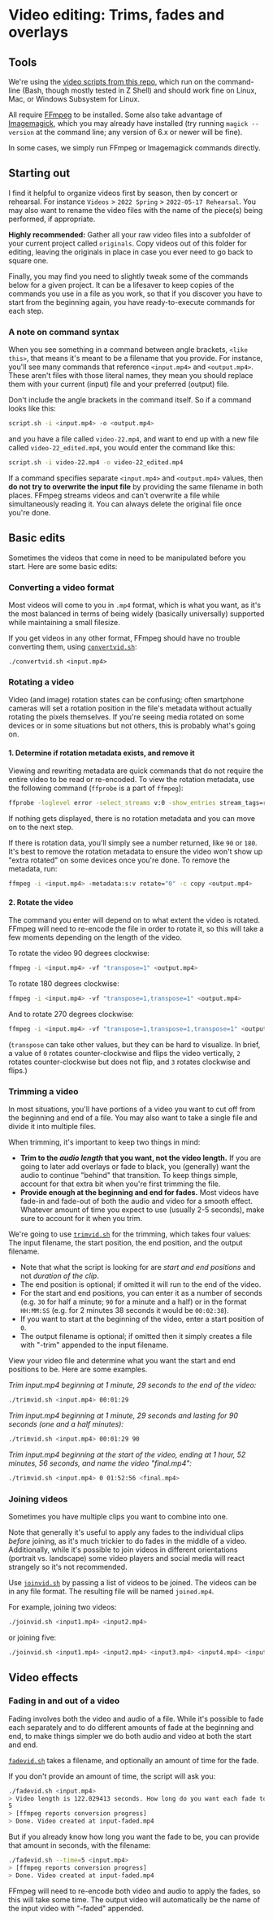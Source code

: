 # Video editing: Trims, fades and overlays

## Tools

We're using the [video scripts from this repo](https://github.com/rootwork/bash-scripts), which run on the command-line (Bash, though mostly tested in Z Shell) and should work fine on Linux, Mac, or Windows Subsystem for Linux.

All require [FFmpeg](https://ffmpeg.org/) to be installed. Some also take advantage of [Imagemagick](https://imagemagick.org/), which you may already have installed (try running `magick --version` at the command line; any version of 6.x or newer will be fine).

In some cases, we simply run FFmpeg or Imagemagick commands directly.

## Starting out

I find it helpful to organize videos first by season, then by concert or rehearsal. For instance `Videos` > `2022 Spring` > `2022-05-17 Rehearsal`. You may also want to rename the video files with the name of the piece(s) being performed, if appropriate.

**Highly recommended:** Gather all your raw video files into a subfolder of your current project called `originals`. Copy videos out of this folder for editing, leaving the originals in place in case you ever need to go back to square one.

Finally, you may find you need to slightly tweak some of the commands below for a given project. It can be a lifesaver to keep copies of the commands you use in a file as you work, so that if you discover you have to start from the beginning again, you have ready-to-execute commands for each step.

### A note on command syntax

When you see something in a command between angle brackets, `<like this>`, that means it's meant to be a filename that you provide. For instance, you'll see many commands that reference `<input.mp4>` and `<output.mp4>`. These aren't files with those literal names, they mean you should replace them with your current (input) file and your preferred (output) file.

Don't include the angle brackets in the command itself. So if a command looks like this:

```sh
script.sh -i <input.mp4> -o <output.mp4>
```

and you have a file called `video-22.mp4`, and want to end up with a new file called `video-22_edited.mp4`, you would enter the command like this:

```sh
script.sh -i video-22.mp4 -o video-22_edited.mp4
```

If a command specifies separate `<input.mp4>` and `<output.mp4>` values, then **do not try to overwrite the input file** by providing the same filename in both places. FFmpeg streams videos and can't overwrite a file while simultaneously reading it. You can always delete the original file once you're done.

## Basic edits

Sometimes the videos that come in need to be manipulated before you start. Here are some basic edits:

### Converting a video format

Most videos will come to you in `.mp4` format, which is what you want, as it's the most balanced in terms of being widely (basically universally) supported while maintaining a small filesize.

If you get videos in any other format, FFmpeg should have no trouble converting them, using [`convertvid.sh`](https://github.com/rootwork/bash-scripts/blob/main/videos/convertvid.sh):

`./convertvid.sh <input.mp4>`

### Rotating a video

Video (and image) rotation states can be confusing; often smartphone cameras will set a rotation position in the file's metadata without actually rotating the pixels themselves. If you're seeing media rotated on some devices or in some situations but not others, this is probably what's going on.

#### 1. Determine if rotation metadata exists, and remove it

Viewing and rewriting metadata are quick commands that do not require the entire video to be read or re-encoded. To view the rotation metadata, use the following command (`ffprobe` is a part of `ffmpeg`):

```sh
ffprobe -loglevel error -select_streams v:0 -show_entries stream_tags=rotate -of default=nw=1:nk=1 -i <input.mp4>
```

If nothing gets displayed, there is no rotation metadata and you can move on to the next step.

If there is rotation data, you'll simply see a number returned, like `90` or `180`. It's best to remove the rotation metadata to ensure the video won't show up "extra rotated" on some devices once you're done. To remove the metadata, run:

```sh
ffmpeg -i <input.mp4> -metadata:s:v rotate="0" -c copy <output.mp4>
```

#### 2. Rotate the video

The command you enter will depend on to what extent the video is rotated. FFmpeg will need to re-encode the file in order to rotate it, so this will take a few moments depending on the length of the video.

To rotate the video 90 degrees clockwise:

```sh
ffmpeg -i <input.mp4> -vf "transpose=1" <output.mp4>
```

To rotate 180 degrees clockwise:

```sh
ffmpeg -i <input.mp4> -vf "transpose=1,transpose=1" <output.mp4>
```

And to rotate 270 degrees clockwise:

```sh
ffmpeg -i <input.mp4> -vf "transpose=1,transpose=1,transpose=1" <output.mp4>
```

(`transpose` can take other values, but they can be hard to visualize. In brief, a value of `0` rotates counter-clockwise and flips the video vertically, `2` rotates counter-clockwise but does not flip, and `3` rotates clockwise and flips.)

### Trimming a video

In most situations, you'll have portions of a video you want to cut off from the beginning and end of a file. You may also want to take a single file and divide it into multiple files.

When trimming, it's important to keep two things in mind:

- **Trim to the _audio length_ that you want, not the video length.** If you are going to later add overlays or fade to black, you (generally) want the audio to continue "behind" that transition. To keep things simple, account for that extra bit when you're first trimming the file.
- **Provide enough at the beginning and end for fades.** Most videos have fade-in and fade-out of both the audio and video for a smooth effect. Whatever amount of time you expect to use (usually 2-5 seconds), make sure to account for it when you trim.

We're going to use [`trimvid.sh`](https://github.com/rootwork/bash-scripts/blob/main/videos/trimvid.sh) for the trimming, which takes four values: The input filename, the start position, the end position, and the output filename.

- Note that what the script is looking for are _start and end positions_ and not _duration of the clip_.
- The end position is optional; if omitted it will run to the end of the video.
- For the start and end positions, you can enter it as a number of seconds (e.g. `30` for half a minute; `90` for a minute and a half) or in the format `HH:MM:SS` (e.g. for 2 minutes 38 seconds it would be `00:02:38`).
- If you want to start at the beginning of the video, enter a start position of `0`.
- The output filename is optional; if omitted then it simply creates a file with "-trim" appended to the input filename.

View your video file and determine what you want the start and end positions to be. Here are some examples.

_Trim input.mp4 beginning at 1 minute, 29 seconds to the end of the video:_

```sh
./trimvid.sh <input.mp4> 00:01:29
```

_Trim input.mp4 beginning at 1 minute, 29 seconds and lasting for 90 seconds (one and a half minutes):_

```sh
./trimvid.sh <input.mp4> 00:01:29 90
```

_Trim input.mp4 beginning at the start of the video, ending at 1 hour, 52 minutes, 56 seconds, and name the video "final.mp4":_

```sh
./trimvid.sh <input.mp4> 0 01:52:56 <final.mp4>
```

### Joining videos

Sometimes you have multiple clips you want to combine into one.

Note that generally it's useful to apply any fades to the individual clips _before_ joining, as it's much trickier to do fades in the middle of a video. Additionally, while it's possible to join videos in different orientations (portrait vs. landscape) some video players and social media will react strangely so it's not recommended.

Use [`joinvid.sh`](https://github.com/rootwork/bash-scripts/blob/main/videos/joinvid.sh) by passing a list of videos to be joined. The videos can be in any file format. The resulting file will be named `joined.mp4`.

For example, joining two videos:

```sh
./joinvid.sh <input1.mp4> <input2.mp4>
```

or joining five:

```sh
./joinvid.sh <input1.mp4> <input2.mp4> <input3.mp4> <input4.mp4> <input5.mp4>
```

## Video effects

### Fading in and out of a video

Fading involves both the video and audio of a file. While it's possible to fade each separately and to do different amounts of fade at the beginning and end, to make things simpler we do both audio and video at both the start and end.

[`fadevid.sh`](https://github.com/rootwork/bash-scripts/blob/main/videos/fadevid.sh) takes a filename, and optionally an amount of time for the fade.

If you don't provide an amount of time, the script will ask you:

```sh
./fadevid.sh <input.mp4>
> Video length is 122.029413 seconds. How long do you want each fade to last? (in seconds)
5
> [ffmpeg reports conversion progress]
> Done. Video created at input-faded.mp4
```

But if you already know how long you want the fade to be, you can provide that amount in seconds, with the filename:

```sh
./fadevid.sh --time=5 <input.mp4>
> [ffmpeg reports conversion progress]
> Done. Video created at input-faded.mp4
```

FFmpeg will need to re-encode both video and audio to apply the fades, so this will take some time. The output video will automatically be the name of the input video with "-faded" appended.
